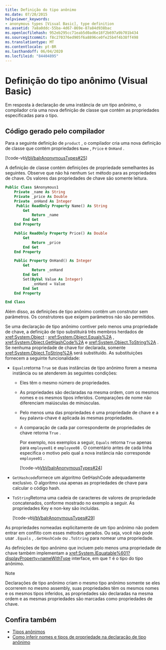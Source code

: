 ```yaml
---
title: Definição do tipo anônimo
ms.date: 07/20/2015
helpviewer_keywords:
- anonymous types [Visual Basic], type definition
ms.assetid: 7a8a0ddc-55ba-4d67-869e-87a84d938bac
ms.openlocfilehash: 952eb295cc71eab5d0ad6e18f2b697a9b701b434
ms.sourcegitcommit: f8c270376ed905f6a8896ce0fe25b4f4b38ff498
ms.translationtype: MT
ms.contentlocale: pt-BR
ms.lasthandoff: 06/04/2020
ms.locfileid: "84404895"
---
```

# <a name="anonymous-type-definition-visual-basic"></a>Definição do tipo anônimo (Visual Basic)

Em resposta à declaração de uma instância de um tipo anônimo, o compilador cria uma nova definição de classe que contém as propriedades especificadas para o tipo.

## <a name="compiler-generated-code"></a>Código gerado pelo compilador

Para a seguinte definição de `product` , o compilador cria uma nova definição de classe que contém propriedades `Name` , `Price` e `OnHand` .

[!code-vb[VbVbalrAnonymousTypes#25](~/samples/snippets/visualbasic/VS_Snippets_VBCSharp/VbVbalrAnonymousTypes/VB/Class2.vb#25)]

A definição de classe contém definições de propriedade semelhantes às seguintes. Observe que não há nenhum `Set` método para as propriedades de chave. Os valores das propriedades de chave são somente leitura.

```vb
Public Class $Anonymous1
    Private _name As String
    Private _price As Double
    Private _onHand As Integer
     Public ReadOnly Property Name() As String
        Get
            Return _name
        End Get
    End Property

    Public ReadOnly Property Price() As Double
        Get
            Return _price
        End Get
    End Property

    Public Property OnHand() As Integer
        Get
            Return _onHand
        End Get
        Set(ByVal Value As Integer)
            _onHand = Value
        End Set
    End Property

End Class
```

Além disso, as definições de tipo anônimo contêm um construtor sem parâmetros. Os construtores que exigem parâmetros não são permitidos.

Se uma declaração de tipo anônimo contiver pelo menos uma propriedade de chave, a definição de tipo substituirá três membros herdados de <xref:System.Object> : <xref:System.Object.Equals%2A> , <xref:System.Object.GetHashCode%2A> e <xref:System.Object.ToString%2A> . Se nenhuma propriedade de chave for declarada, somente <xref:System.Object.ToString%2A> será substituído. As substituições fornecem a seguinte funcionalidade:

- `Equals`retorna `True` se duas instâncias de tipo anônimo forem a mesma instância ou se atenderem às seguintes condições:

  - Eles têm o mesmo número de propriedades.

  - As propriedades são declaradas na mesma ordem, com os mesmos nomes e os mesmos tipos inferidos. Comparações de nome não diferenciam maiúsculas de minúsculas.

  - Pelo menos uma das propriedades é uma propriedade de chave e a `Key` palavra-chave é aplicada às mesmas propriedades.

  - A comparação de cada par correspondente de propriedades de chave retorna `True` .

    Por exemplo, nos exemplos a seguir, `Equals` retorna `True` apenas para `employee01` e `employee08` . O comentário antes de cada linha especifica o motivo pelo qual a nova instância não corresponde `employee01` .

    [!code-vb[VbVbalrAnonymousTypes#24](~/samples/snippets/visualbasic/VS_Snippets_VBCSharp/VbVbalrAnonymousTypes/VB/Class2.vb#24)]

- `GetHashcode`fornece um algoritmo GetHashCode adequadamente exclusivo. O algoritmo usa apenas as propriedades de chave para calcular o código hash.

- `ToString`Retorna uma cadeia de caracteres de valores de propriedade concatenados, conforme mostrado no exemplo a seguir. As propriedades Key e non-key são incluídas.

  [!code-vb[VbVbalrAnonymousTypes#29](~/samples/snippets/visualbasic/VS_Snippets_VBCSharp/VbVbalrAnonymousTypes/VB/Class2.vb#29)]

As propriedades nomeadas explicitamente de um tipo anônimo não podem entrar em conflito com esses métodos gerados. Ou seja, você não pode usar `.Equals` , `.GetHashCode` ou `.ToString` para nomear uma propriedade.

As definições de tipo anônimo que incluem pelo menos uma propriedade de chave também implementam a <xref:System.IEquatable%601?displayProperty=nameWithType> interface, em que `T` é o tipo do tipo anônimo.

> [!NOTE]
> Declarações de tipo anônimo criam o mesmo tipo anônimo somente se eles ocorrerem no mesmo assembly, suas propriedades têm os mesmos nomes e os mesmos tipos inferidos, as propriedades são declaradas na mesma ordem e as mesmas propriedades são marcadas como propriedades de chave.

## <a name="see-also"></a>Confira também

- [Tipos anônimos](anonymous-types.md)
- [Como inferir nomes e tipos de propriedade na declaração de tipo anônimo](how-to-infer-property-names-and-types-in-anonymous-type-declarations.md)
